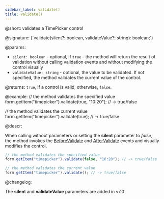 ```yaml
---
sidebar_label: validate()
title: validate()
---          
```


@short: validates a TimePicker control

@signature: {'validate(silent?: boolean, validateValue?: string): boolean;'}
 
@params:
- `silent: boolean` - optional, if `true` - the method will return the result of validation without calling validation events and without modifying the control visually
- `validateValue: string` - optional, the value to be validated. If not specified, the method validates the current value of the control.

@returns:
`true`, if a control is valid; otherwise, `false`.

@example:
// the method validates the specified value
form.getItem("timepicker").validate(true, "10:20"); // -> true/false

// the method validates the current value
form.getItem("timepicker").validate(true); // -> true/false

@descr:

When calling without parameters or setting the **silent** parameter to *false*, the method invokes the [BeforeValidate](form/api/timepicker/timepicker_beforevalidate_event.md) and [AfterValidate](form/api/timepicker/timepicker_aftervalidate_event.md) events and visually modifies the control.

~~~js
// the method validates the specified value
form.getItem("timepicker").validate(false, "10:20"); // -> true/false

// the method validates the current value
form.getItem("timepicker").validate(); // -> true/false
~~~

@changelog:

The **silent** and **validateValue** parameters are added in v7.0
